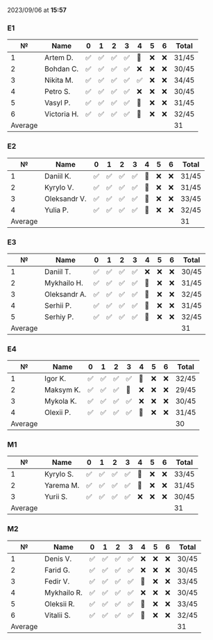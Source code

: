 2023/09/06 at **15:57**
### E1
|№|Name|0|1|2|3|4|5|6|Total|
|-----|-----|-----|-----|-----|-----|-----|-----|-----|-----|
|1|Artem D.|✅|✅|✅|✅|🔄|❌|❌|31/45|
|2|Bohdan C.|✅|✅|✅|✅|❌|❌|❌|30/45|
|3|Nikita M.|✅|✅|✅|✅|✅|❌|❌|34/45|
|4|Petro S.|✅|✅|✅|✅|❌|❌|❌|30/45|
|5|Vasyl P.|✅|✅|✅|✅|🔄|❌|❌|31/45|
|6|Victoria H.|✅|✅|✅|✅|🔄|❌|❌|32/45|
|Average|||||||||31|
### E2
|№|Name|0|1|2|3|4|5|6|Total|
|-----|-----|-----|-----|-----|-----|-----|-----|-----|-----|
|1|Daniil K.|✅|✅|✅|✅|🔄|❌|❌|31/45|
|2|Kyrylo V.|✅|✅|✅|✅|🔄|❌|❌|31/45|
|3|Oleksandr V.|✅|✅|✅|✅|🔄|❌|❌|33/45|
|4|Yulia P.|✅|✅|✅|✅|🔄|❌|❌|32/45|
|Average|||||||||31|
### E3
|№|Name|0|1|2|3|4|5|6|Total|
|-----|-----|-----|-----|-----|-----|-----|-----|-----|-----|
|1|Daniil T.|✅|✅|✅|✅|❌|❌|❌|30/45|
|2|Mykhailo H.|✅|✅|✅|✅|🔄|❌|❌|31/45|
|3|Oleksandr A.|✅|✅|✅|✅|🔄|❌|❌|32/45|
|4|Serhii P.|✅|✅|✅|✅|🔄|❌|❌|31/45|
|5|Serhiy P.|✅|✅|✅|✅|🔄|❌|❌|32/45|
|Average|||||||||31|
### E4
|№|Name|0|1|2|3|4|5|6|Total|
|-----|-----|-----|-----|-----|-----|-----|-----|-----|-----|
|1|Igor K.|✅|✅|✅|✅|🔄|❌|❌|32/45|
|2|Maksym K.|✅|✅|✅|🔄|❌|❌|❌|29/45|
|3|Mykola K.|✅|✅|✅|✅|❌|❌|❌|30/45|
|4|Olexii P.|✅|✅|✅|✅|🔄|❌|❌|31/45|
|Average|||||||||30|
### M1
|№|Name|0|1|2|3|4|5|6|Total|
|-----|-----|-----|-----|-----|-----|-----|-----|-----|-----|
|1|Kyrylo S.|✅|✅|✅|✅|🔄|❌|❌|33/45|
|2|Yarema M.|✅|✅|✅|✅|🔄|❌|❌|31/45|
|3|Yurii S.|✅|✅|✅|✅|❌|❌|❌|30/45|
|Average|||||||||31|
### M2
|№|Name|0|1|2|3|4|5|6|Total|
|-----|-----|-----|-----|-----|-----|-----|-----|-----|-----|
|1|Denis V.|✅|✅|✅|✅|❌|❌|❌|30/45|
|2|Farid G.|✅|✅|✅|✅|❌|❌|❌|30/45|
|3|Fedir V.|✅|✅|✅|✅|🔄|❌|❌|33/45|
|4|Mykhailo R.|✅|✅|✅|✅|❌|❌|❌|30/45|
|5|Oleksii R.|✅|✅|✅|✅|🔄|❌|❌|33/45|
|6|Vitalii S.|✅|✅|✅|✅|🔄|❌|❌|32/45|
|Average|||||||||31|
